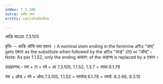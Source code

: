 ```yaml
---
index: 7.3.105
sutra: आङि चापः
vritti: satishabodha

---
```

 आङि चाऽऽपः 7.3.105 


वृत्तिः -- आङि ओसि चाप एकारः । A nominal stem ending in the feminine affix “आप्” gets एकारः as the substitute when followed by the affix “आङ्” (टा) or “ओस्”। Note: As per 1.1.52, only the ending आकार: of the अङ्गम् is replaced by a एकारः।


उदाहरणम् – रमा + टा = रमे + आ 7.3.105, 1.1.52, 1.3.7 = रमया 6.1.78 


रमा + ओस् = रमे + ओस् 7.3.105, 1.1.52 = रमयोस् 6.1.78 = रमयो: 8.2.66, 8.3.15 